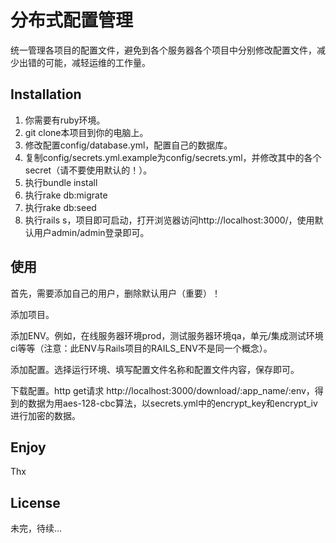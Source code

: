 # 分布式配置管理

统一管理各项目的配置文件，避免到各个服务器各个项目中分别修改配置文件，减少出错的可能，减轻运维的工作量。

## Installation

1. 你需要有ruby环境。
2. git clone本项目到你的电脑上。
3. 修改配置config/database.yml，配置自己的数据库。
4. 复制config/secrets.yml.example为config/secrets.yml，并修改其中的各个secret（请不要使用默认的！）。
5. 执行bundle install
6. 执行rake db:migrate
7. 执行rake db:seed
8. 执行rails s，项目即可启动，打开浏览器访问http://localhost:3000/，使用默认用户admin/admin登录即可。

## 使用
首先，需要添加自己的用户，删除默认用户（重要）！

添加项目。

添加ENV。例如，在线服务器环境prod，测试服务器环境qa，单元/集成测试环境ci等等（注意：此ENV与Rails项目的RAILS_ENV不是同一个概念）。

添加配置。选择运行环境、填写配置文件名称和配置文件内容，保存即可。

下载配置。http get请求 http://localhost:3000/download/:app_name/:env，得到的数据为用aes-128-cbc算法，以secrets.yml中的encrypt_key和encrypt_iv进行加密的数据。

## Enjoy
Thx
 
## License
未完，待续... 
 